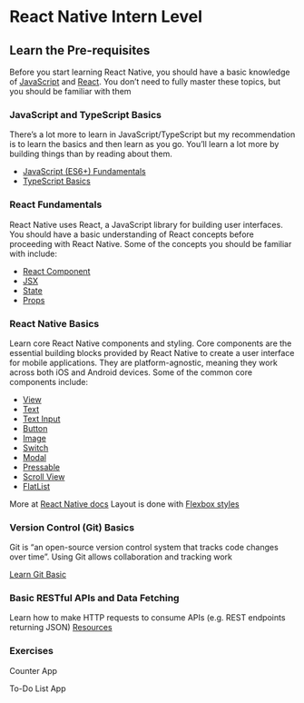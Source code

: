 # React Native Intern Level

## Learn the Pre-requisites

Before you start learning React Native, you should have a basic knowledge of [JavaScript](https://developer.mozilla.org/en-US/docs/Web/JavaScript) and [React](https://react.dev/learnhttps://roadmap.sh/reac). You don’t need to fully master these topics, but you should be familiar with them

### JavaScript and TypeScript Basics

There’s a lot more to learn in JavaScript/TypeScript but my recommendation is to learn the basics and then learn as you go. You’ll learn a lot more by building things than by reading about them.

- [JavaScript (ES6+) Fundamentals](https://www.geeksforgeeks.org/introduction-to-es6/)
- [TypeScript Basics](https://www.typescriptlang.org/docs/handbook/typescript-in-5-minutes.html)

### React Fundamentals

React Native uses React, a JavaScript library for building user interfaces. You should have a basic understanding of React concepts before proceeding with React Native. Some of the concepts you should be familiar with include:

- [React Component](https://react.dev/learn/your-first-component)
- [JSX](https://react.dev/learn/writing-markup-with-jsx)
- [State](https://react.dev/learn/managing-state)
- [Props](https://react.dev/learn/passing-props-to-a-component)

### React Native Basics

Learn core React Native components and styling.
Core components are the essential building blocks provided by React Native to create a user interface for mobile applications. They are platform-agnostic, meaning they work across both iOS and Android devices. Some of the common core components include:

- [View](https://reactnative.dev/docs/view)
- [Text](https://reactnative.dev/docs/text)
- [Text Input](https://reactnative.dev/docs/textinput)
- [Button](https://reactnative.dev/docs/button)
- [Image](https://reactnative.dev/docs/image)
- [Switch](https://reactnative.dev/docs/switch)
- [Modal](https://reactnative.dev/docs/modal)
- [Pressable](https://reactnative.dev/docs/pressable)
- [Scroll View](https://reactnative.dev/docs/scrollview)
- [FlatList](https://reactnative.dev/docs/flatlist)

More at [React Native docs](https://reactnative.dev/docs/components-and-apis)
Layout is done with [Flexbox styles](https://reactnative.dev/docs/flexbox)

### Version Control (Git) Basics

Git is “an open-source version control system that tracks code changes over time”. Using Git allows collaboration and tracking work

[Learn Git Basic](https://www.freecodecamp.org/news/learn-the-basics-of-git-in-under-10-minutes-da548267cc91/)

### Basic RESTful APIs and Data Fetching

Learn how to make HTTP requests to consume APIs (e.g. REST endpoints returning JSON)
[Resources](https://www.geeksforgeeks.org/how-to-create-restful-api-and-fetch-data-using-reactjs/)

### Exercises

Counter App

To-Do List App
